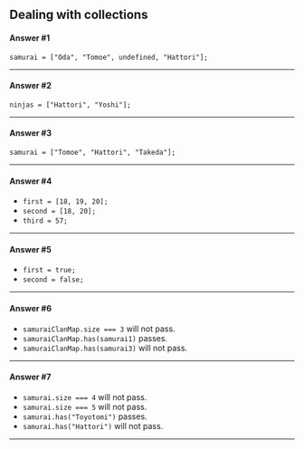 ## Dealing with collections

#### Answer #1
`samurai = ["Oda", "Tomoe", undefined, "Hattori"];`
***

#### Answer #2
`ninjas = ["Hattori", "Yoshi"];`
***

#### Answer #3
`samurai = ["Tomoe", "Hattori", "Takeda"];`
***

#### Answer #4
- `first = [18, 19, 20];`
- `second = [18, 20];`
- `third = 57;`
***

#### Answer #5
- `first = true;`
- `second = false;`
***

#### Answer #6
- `samuraiClanMap.size === 3` will not pass.
- `samuraiClanMap.has(samurai1)` passes.
- `samuraiClanMap.has(samurai3)` will not pass.
***

#### Answer #7
- `samurai.size === 4` will not pass.
- `samurai.size === 5` will not pass.
- `samurai.has("Toyotomi")` passes.
- `samurai.has("Hattori")` will not pass.
***


